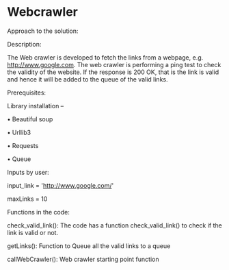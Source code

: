 # Webcrawler

Approach to the solution:


Description:
 
The Web crawler is developed to fetch the links from a webpage, e.g. http://www.google.com. The web crawler is performing a ping test to check the validity of the website. If the response is 200 OK, that is the link is valid and hence it will be added to the queue of the valid links.

Prerequisites: 

Library installation –


•	Beautiful soup

•	Urllib3

•	Requests

•	Queue


Inputs by user: 

 
input_link = 'http://www.google.com/'

maxLinks = 10

Functions in the code: 

check_valid_link(): The code has a function check_valid_link()  to check if the link is valid or not.

getLinks(): Function to Queue all the valid links to a queue

callWebCrawler(): Web crawler starting point function







